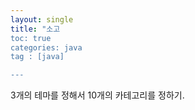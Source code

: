 ```yaml
---
layout: single
title: "소고 
toc: true
categories: java
tag : [java]

---
```

3개의 테마를 정해서 10개의 카테고리를 정하기.